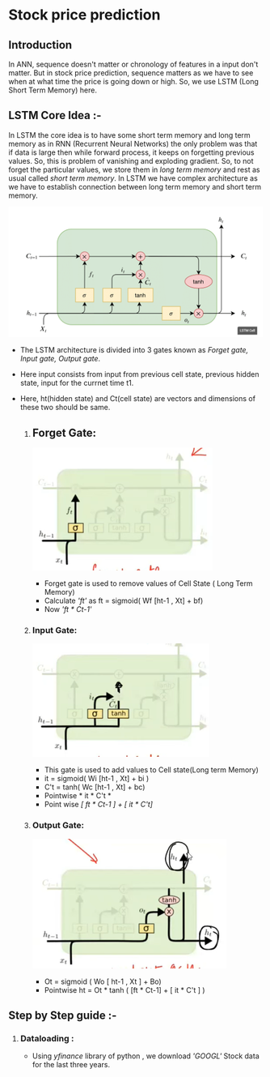 # Stock price prediction
## Introduction 
   In ANN, sequence doesn't matter or chronology of features in a input don't matter. But in stock price prediction, sequence matters as we have to see when at what time the price is going down or high. So, we use LSTM (Long Short Term Memory) here.

## LSTM Core Idea :-
   In LSTM the core idea is to have some short term memory and long term memory as in RNN (Recurrent Neural Networks) the only problem was that if data is large then while forward process, it keeps on forgetting previous values. So, this is problem of vanishing and 
   exploding gradient. So, to not forget the particular values, we store them in *long term memory* and rest as usual called *short term memory*. In LSTM we have complex architecture as we have to establish connection between long term memory and short term memory.

   ![](https://github.com/Srishti002/Stock-price-prediction/blob/main/Screenshot%202024-10-15%20002525.png)

   
- The LSTM architecture is divided into 3 gates known as *Forget gate, Input gate, Output gate*.
- Here input consists from input from previous cell state, previous hidden state, input for the currnet time t1.
- Here, ht(hidden state) and Ct(cell state) are vectors and dimensions of these two should be same.
  
  1. ## Forget Gate:
      
      ![](https://github.com/Srishti002/Stock-price-prediction/blob/main/Screenshot%202024-10-15%20002949.png)

      - Forget gate is used to remove values of Cell State ( Long Term Memory)
      - Calculate *'ft'* as ft = sigmoid( Wf [ht-1 , Xt] + bf)
      - Now *'ft * Ct-1'*

  2. ### Input Gate:

     ![](https://github.com/Srishti002/Stock-price-prediction/blob/main/Screenshot%202024-10-15%20003007.png)

      - This gate is used to add values to Cell state(Long term Memory)
      - it = sigmoid( Wi [ht-1 , Xt] + bi )
      - C't = tanh( Wc [ht-1 , Xt] + bc)
      - Pointwise * it * C't *
      - Point wise *[ ft * Ct-1 ] + [ it * C't]*

  3. ### Output Gate:

     ![](https://github.com/Srishti002/Stock-price-prediction/blob/main/Screenshot%202024-10-15%20003033.png)

      - Ot = sigmoid ( Wo [ ht-1 , Xt ] + Bo)
      - Pointwise ht = Ot * tanh ( [ft * Ct-1] + [ it * C't ] )
    
## Step by Step guide :-
   1. ### Dataloading :
      - Using *yfinance* library of python , we download *'GOOGL'* Stock data for the last three years.
       
      
      
